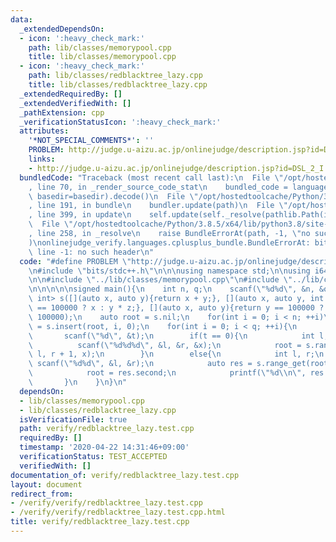 ```yaml
---
data:
  _extendedDependsOn:
  - icon: ':heavy_check_mark:'
    path: lib/classes/memorypool.cpp
    title: lib/classes/memorypool.cpp
  - icon: ':heavy_check_mark:'
    path: lib/classes/redblacktree_lazy.cpp
    title: lib/classes/redblacktree_lazy.cpp
  _extendedRequiredBy: []
  _extendedVerifiedWith: []
  _pathExtension: cpp
  _verificationStatusIcon: ':heavy_check_mark:'
  attributes:
    '*NOT_SPECIAL_COMMENTS*': ''
    PROBLEM: http://judge.u-aizu.ac.jp/onlinejudge/description.jsp?id=DSL_2_I
    links:
    - http://judge.u-aizu.ac.jp/onlinejudge/description.jsp?id=DSL_2_I
  bundledCode: "Traceback (most recent call last):\n  File \"/opt/hostedtoolcache/Python/3.8.5/x64/lib/python3.8/site-packages/onlinejudge_verify/documentation/build.py\"\
    , line 70, in _render_source_code_stat\n    bundled_code = language.bundle(stat.path,\
    \ basedir=basedir).decode()\n  File \"/opt/hostedtoolcache/Python/3.8.5/x64/lib/python3.8/site-packages/onlinejudge_verify/languages/cplusplus.py\"\
    , line 191, in bundle\n    bundler.update(path)\n  File \"/opt/hostedtoolcache/Python/3.8.5/x64/lib/python3.8/site-packages/onlinejudge_verify/languages/cplusplus_bundle.py\"\
    , line 399, in update\n    self.update(self._resolve(pathlib.Path(included), included_from=path))\n\
    \  File \"/opt/hostedtoolcache/Python/3.8.5/x64/lib/python3.8/site-packages/onlinejudge_verify/languages/cplusplus_bundle.py\"\
    , line 258, in _resolve\n    raise BundleErrorAt(path, -1, \"no such header\"\
    )\nonlinejudge_verify.languages.cplusplus_bundle.BundleErrorAt: bits/stdc++.h:\
    \ line -1: no such header\n"
  code: "#define PROBLEM \"http://judge.u-aizu.ac.jp/onlinejudge/description.jsp?id=DSL_2_I\"\
    \n#include \"bits/stdc++.h\"\n\n\nusing namespace std;\n\nusing i64 = long long;\n\
    \n\n#include \"../lib/classes/memorypool.cpp\"\n#include \"../lib/classes/redblacktree_lazy.cpp\"\
    \n\n\n\n\nsigned main(){\n    int n, q;\n    scanf(\"%d%d\", &n, &q);\n    RedBlackTree<int,\
    \ int> s([](auto x, auto y){return x + y;}, [](auto x, auto y, int z){return y\
    \ == 100000 ? x : y * z;}, [](auto x, auto y){return y == 100000 ? x : y;}, 0,\
    \ 100000);\n    auto root = s.nil;\n    for(int i = 0; i < n; ++i)\n        root\
    \ = s.insert(root, i, 0);\n    for(int i = 0; i < q; ++i){\n        int t;\n \
    \       scanf(\"%d\", &t);\n        if(t == 0){\n            int l, r, x;\n  \
    \          scanf(\"%d%d%d\", &l, &r, &x);\n            root = s.range_update(root,\
    \ l, r + 1, x);\n        }\n        else{\n            int l, r;\n           \
    \ scanf(\"%d%d\", &l, &r);\n            auto res = s.range_get(root, l, r + 1);\n\
    \            root = res.second;\n            printf(\"%d\\n\", res.first);\n \
    \       }\n    }\n}\n"
  dependsOn:
  - lib/classes/memorypool.cpp
  - lib/classes/redblacktree_lazy.cpp
  isVerificationFile: true
  path: verify/redblacktree_lazy.test.cpp
  requiredBy: []
  timestamp: '2020-04-22 14:31:46+09:00'
  verificationStatus: TEST_ACCEPTED
  verifiedWith: []
documentation_of: verify/redblacktree_lazy.test.cpp
layout: document
redirect_from:
- /verify/verify/redblacktree_lazy.test.cpp
- /verify/verify/redblacktree_lazy.test.cpp.html
title: verify/redblacktree_lazy.test.cpp
---
```

